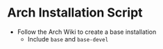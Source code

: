 # Arch Installation Script

- Follow the Arch Wiki to create a base installation
	- Include `base` and `base-devel`
